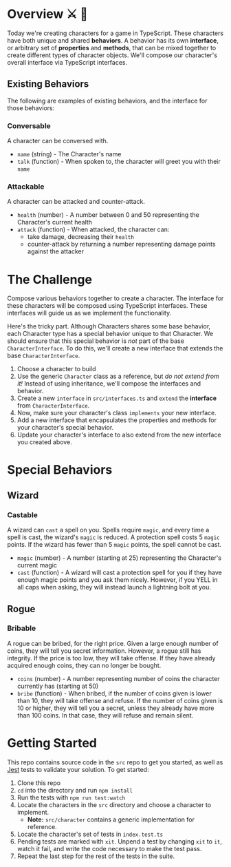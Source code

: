 # Overview :crossed_swords: :dragon:

Today we're creating characters for a game in TypeScript. These characters have both unique and shared __behaviors__. A behavior has its own __interface__, or arbitrary set of __properties__ and __methods__, that can be mixed together to create different types of character objects. We'll compose our character's overall interface via TypeScript interfaces.

## Existing Behaviors

The following are examples of existing behaviors, and the interface for those behaviors:

### Conversable

A character can be conversed with.

- `name` (string) - The Character's name
- `talk` (function) - When spoken to, the character will greet you with their `name`

### Attackable

A character can be attacked and counter-attack.

- `health` (number) - A number between 0 and 50 representing the Character's current health
- `attack` (function) - When attacked, the character can:
   - take damage, decreasing their `health`
   - counter-attack by returning a number representing damage points against the attacker

# The Challenge

Compose various behaviors together to create a character. The interface for these characters will be composed using TypeScript interfaces. These interfaces will guide us as we implement the functionality.

Here's the tricky part. Although Characters shares some base behavior, each Character type has a special behavior unique to that Character. We should ensure that this special behavior is _not_ part of the base `CharacterInterface`. To do this, we'll create a new interface that extends the base `CharacterInterface`.

1. Choose a character to build
1. Use the generic `Character` class as a reference, but _do not extend from it!_ Instead of using inheritance, we'll compose the interfaces and behavior.
1. Create a new `interface` in `src/interfaces.ts` and `extend` the __interface__ from `CharacterInterface`.
1. Now, make sure your character's class `implements` your new interface.
1. Add a new interface that encapsulates the properties and methods for your character's special behavior.
1. Update your character's interface to also extend from the new interface you created above.

# Special Behaviors

## Wizard

### Castable

A wizard can `cast` a spell on you. Spells require `magic`, and every time a spell is cast, the wizard's `magic` is reduced. A protection spell costs 5 `magic` points. If the wizard has fewer than 5 `magic` points, the spell cannot be cast.

- `magic` (number) - A number (starting at 25) representing the Character's current magic
- `cast` (function) - A wizard will cast a protection spell for you if they have enough magic points and you ask them nicely. However, if you YELL in all caps when asking, they will instead launch a lightning bolt at you.

## Rogue

### Bribable

A rogue can be bribed, for the right price. Given a large enough number of coins, they will tell you secret information. However, a rogue still has integrity. If the price is too low, they will take offense. If they have already acquired enough coins, they can no longer be bought.

- `coins` (number) - A number representing number of coins the character currently has (starting at 50)
- `bribe` (function) - When bribed, if the number of coins given is lower than 10, they will take offense and refuse. If the number of coins given is 10 or higher, they will tell you a secret, unless they already have more than 100 coins. In that case, they will refuse and remain silent.

# Getting Started
This repo contains source code in the `src` repo to get you started, as well as [Jest] tests to validate your solution. To get started:

1. Clone this repo
1. `cd` into the directory and run `npm install`
1. Run the tests with `npm run test:watch`
1. Locate the characters in the `src` directory and choose a character to implement.
   - __Note:__ `src/character` contains a generic implementation for reference.
1. Locate the character's set of tests in `index.test.ts`
1. Pending tests are marked with `xit`. Unpend a test by changing `xit` to `it`, watch it fail, and write the code necessary to make the test pass.
1. Repeat the last step for the rest of the tests in the suite.



[class]: https://developer.mozilla.org/en-US/docs/Web/JavaScript/Reference/Classes
[extends]: https://developer.mozilla.org/en-US/docs/Web/JavaScript/Reference/Classes/extends
[super]: https://developer.mozilla.org/en-US/docs/Web/JavaScript/Reference/Operators/super
[Jest]: https://jestjs.io/
[factory function]: https://medium.com/javascript-scene/javascript-factory-functions-with-es6-4d224591a8b1
[object composition]: https://medium.com/javascript-scene/the-hidden-treasures-of-object-composition-60cd89480381